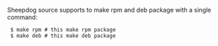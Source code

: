 Sheepdog source supports to make rpm and deb package with a single command:


     $ make rpm # this make rpm package
     $ make deb # this make deb package

